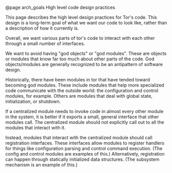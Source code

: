 @page arch_goals High level code design practices

This page describes the high level design practices for Tor's code.
This design is a long-term goal of what we want our code to look like,
rather than a description of how it currently is.

Overall, we want various parts of tor's code to interact with each
other through a small number of interfaces.

We want to avoid having "god objects" or "god modules".  These are
objects or modules that know far too much about other parts of the
code.  God objects/modules are generally recognized to be an
antipattern of software design.

Historically, there have been modules in tor that have tended toward
becoming god modules.  These include modules that help more
specialized code communicate with the outside world: the configuration
and control modules, for example.  Others are modules that deal with
global state, initialization, or shutdown.

If a centralized module needs to invoke code in almost every other
module in the system, it is better if it exports a small, general
interface that other modules call.  The centralized module should not
explicitly call out to all the modules that interact with it.

Instead, modules that interact with the centralized module should call
registration interfaces.  These interfaces allow modules to register
handlers for things like configuration parsing and control command
execution.  (The config and control modules are examples of this.)
Alternatively, registration can happen through statically initialized
data structures.  (The subsystem mechanism is an example of this.)
